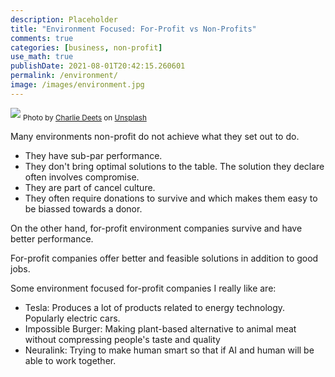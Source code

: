 ```yaml
---
description: Placeholder 
title: "Environment Focused: For-Profit vs Non-Profits"
comments: true
categories: [business, non-profit]
use_math: true
publishDate: 2021-08-01T20:42:15.260601
permalink: /environment/
image: /images/environment.jpg
---
```

![](/images/environment.jpg)
<sub>Photo by <a href="https://unsplash.com/@charliedeets?utm_source=unsplash&amp;utm_medium=referral&amp;utm_content=creditCopyText">Charlie Deets</a> on <a href="https://unsplash.com/s/photos/tesla?utm_source=unsplash&amp;utm_medium=referral&amp;utm_content=creditCopyText">Unsplash</a></sub>

Many environments non-profit do not achieve what they set out to do.
- They have sub-par performance.
- They don't bring optimal solutions to the table. The solution they declare often involves compromise.
- They are part of cancel culture.
- They often require donations to survive and which makes them easy to be biassed towards a donor.

On the other hand, for-profit environment companies survive and have better performance.

For-profit companies offer better and feasible solutions in addition to good jobs.

Some environment focused for-profit companies I really like are:

- Tesla: Produces a lot of products related to energy technology. Popularly electric cars.
- Impossible Burger: Making plant-based alternative to animal meat without compressing people's taste and quality
- Neuralink: Trying to make human smart so that if AI and human will be able to work together.

